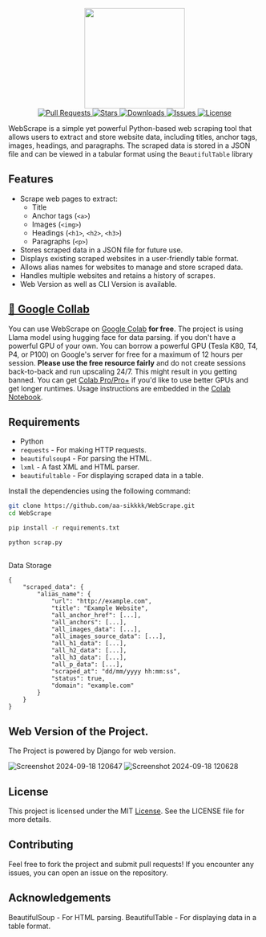 <p align="center">
   <img height=200 width=200 src="https://github.com/user-attachments/assets/da6e866b-fab6-435c-b860-aed5c13b8984"/>
   </br>
   <a href="https://github.com/aa-sikkkk/WebScrape/pulls">
       <img src="https://img.shields.io/github/issues-pr/aa-sikkkk/WebScrape" alt="Pull Requests"/>
   </a>
   <a href="https://github.com/aa-sikkkk/WebScrape/stargazers">
       <img src="https://img.shields.io/github/stars/aa-sikkkk/WebScrape" alt="Stars"/>
   </a>
   <a href="https://github.com/aa-sikkkk/WebScrape/releases">
       <img src="https://img.shields.io/github/downloads/aa-sikkkk/WebScrape/total" alt="Downloads"/>
   </a>
   <a href="https://github.com/aa-sikkkk/WebScrape/issues">
       <img src="https://img.shields.io/github/issues/aa-sikkkk/WebScrape" alt="Issues"/>
   </a>
   <a href="https://github.com/aa-sikkkk/WebScrape/blob/main/LICENSE">
       <img src="https://img.shields.io/github/license/aa-sikkkk/WebScrape" alt="License"/>
   </a>
</p>



WebScrape is a simple yet powerful Python-based web scraping tool that allows users to extract and store website data, including titles, anchor tags, images, headings, and paragraphs. The scraped data is stored in a JSON file and can be viewed in a tabular format using the `BeautifulTable` library


## Features

- Scrape web pages to extract:
  - Title
  - Anchor tags (`<a>`)
  - Images (`<img>`)
  - Headings (`<h1>`, `<h2>`, `<h3>`)
  - Paragraphs (`<p>`)
- Stores scraped data in a JSON file for future use.
- Displays existing scraped websites in a user-friendly table format.
- Allows alias names for websites to manage and store scraped data.
- Handles multiple websites and retains a history of scrapes.
- Web Version as well as CLI Version is available.

## [📔 Google Collab](https://colab.research.google.com/drive/1t03WODhStp3oYeFthi4r9gZuNXCR31lE?usp=sharing)
You can use WebScrape on [Google Colab](https://colab.research.google.com/) **for free**. The project is using Llama model using hugging face for data parsing. if you don't have a powerful GPU of your own. You can borrow a powerful GPU (Tesla K80, T4, P4, or P100) on Google's server for free for a maximum of 12 hours per session. **Please use the free resource fairly** and do not create sessions back-to-back and run upscaling 24/7. This might result in you getting banned. You can get [Colab Pro/Pro+](https://colab.research.google.com/signup/pricing) if you'd like to use better GPUs and get longer runtimes. Usage instructions are embedded in the [Colab Notebook](https://colab.research.google.com/drive/1t03WODhStp3oYeFthi4r9gZuNXCR31lE?usp=sharing).

## Requirements

- Python 
- `requests` - For making HTTP requests.
- `beautifulsoup4` - For parsing the HTML.
- `lxml` - A fast XML and HTML parser.
- `beautifultable` - For displaying scraped data in a table.

Install the dependencies using the following command:
```bash
git clone https://github.com/aa-sikkkk/WebScrape.git
cd WebScrape
```

```bash
pip install -r requirements.txt
```
```bash 
python scrap.py
```

##
Data Storage





```
{
    "scraped_data": {
        "alias_name": {
            "url": "http://example.com",
            "title": "Example Website",
            "all_anchor_href": [...],
            "all_anchors": [...],
            "all_images_data": [...],
            "all_images_source_data": [...],
            "all_h1_data": [...],
            "all_h2_data": [...],
            "all_h3_data": [...],
            "all_p_data": [...],
            "scraped_at": "dd/mm/yyyy hh:mm:ss",
            "status": true,
            "domain": "example.com"
        }
    }
}

```

## Web Version of the Project.
The Project is powered by Django for web version.

![Screenshot 2024-09-18 120647](https://github.com/user-attachments/assets/389721fb-4a19-4c0c-9c90-e0dbab49c959)
![Screenshot 2024-09-18 120628](https://github.com/user-attachments/assets/06ec5a10-7210-4e00-b9c3-5c8a749048b5)

## License
This project is licensed under the MIT [License](LICENSE). See the LICENSE file for more details.

## Contributing
Feel free to fork the project and submit pull requests! If you encounter any issues, you can open an issue on the repository.

## Acknowledgements
BeautifulSoup - For HTML parsing.
BeautifulTable - For displaying data in a table format.
